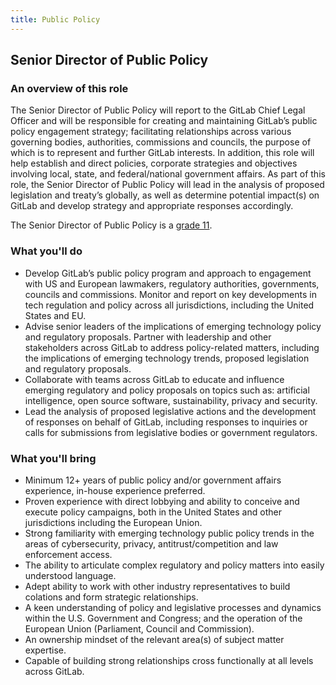 ```yaml
---
title: Public Policy
---
```

## Senior Director of Public Policy

### An overview of this role

The Senior Director of Public Policy will report to the GitLab Chief Legal Officer and will be responsible for creating and maintaining GitLab’s public policy engagement strategy; facilitating relationships across various governing bodies, authorities, commissions and councils, the purpose of which is to represent and further GitLab interests. In addition, this role will help establish and direct policies, corporate strategies and objectives involving local, state, and federal/national government affairs. As part of this role, the Senior Director of Public Policy will lead in the analysis of proposed legislation and treaty’s globally, as well as determine potential impact(s) on GitLab and develop strategy and appropriate responses accordingly.

The Senior Director of Public Policy is a [grade 11](https://handbook.gitlab.com/handbook/total-rewards/compensation/compensation-calculator/#gitlab-job-grades).

### What you'll do

- Develop GitLab’s public policy program and approach to engagement with US and European lawmakers, regulatory authorities, governments, councils and commissions.
Monitor and report on key developments in tech regulation and policy across all jurisdictions, including the United States and EU.
- Advise senior leaders of the implications of emerging technology policy and regulatory proposals.
Partner with leadership and other stakeholders across GitLab to address policy-related matters, including the implications of emerging technology trends, proposed legislation and regulatory proposals.
- Collaborate with teams across GitLab to educate and influence emerging regulatory and policy proposals on topics such as: artificial intelligence, open source software, sustainability, privacy and security.
- Lead the analysis of proposed legislative actions and the development of responses on behalf of GitLab, including responses to inquiries or calls for submissions from legislative bodies or government regulators.

### What you'll bring

- Minimum 12+ years of public policy and/or government affairs experience, in-house experience preferred.
- Proven experience with direct lobbying and ability to conceive and execute policy campaigns, both in the United States and other jurisdictions including the European Union.
- Strong familiarity with emerging technology public policy trends in the areas of cybersecurity, privacy, antitrust/competition and law enforcement access.
- The ability to articulate complex regulatory and policy matters into easily understood language.
- Adept ability to work with other industry representatives to build colations and form strategic relationships.
- A keen understanding of policy and legislative processes and dynamics within the U.S. Government and Congress; and the operation of the European Union (Parliament, Council and Commission).
- An ownership mindset of the relevant area(s) of subject matter expertise.
- Capable of building strong relationships cross functionally at all levels across GitLab.
